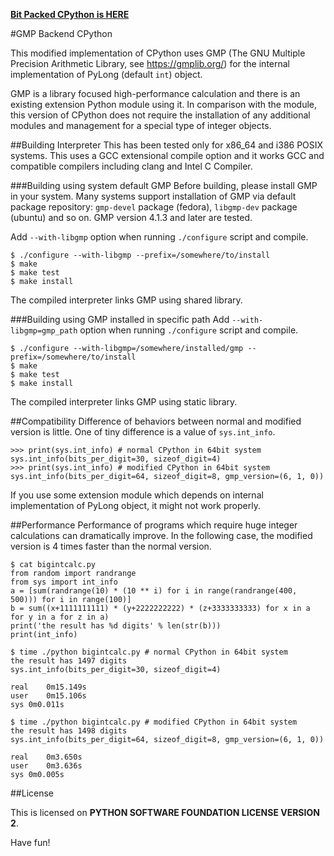 **[Bit Packed CPython is HERE](https://github.com/s-wakaba/bitpacked-cpython/tree/bitpacked-3.5.0)**

#GMP Backend CPython

This modified implementation of CPython uses GMP (The GNU Multiple Precision Arithmetic Library, see https://gmplib.org/) for the internal implementation of PyLong (default `int`) object.

GMP is a library focused high-performance calculation and there is an existing extension Python module using it.
In comparison with the module, this version of CPython does not require the installation of any additional modules and management for a special type of integer objects.

##Building Interpreter
This has been tested only for x86_64 and i386 POSIX systems.
This uses a GCC extensional compile option and it works GCC and compatible compilers including clang and Intel C Compiler.

###Building using system default GMP
Before building, please install GMP in your system.
Many systems support installation of GMP via default package repository: `gmp-devel` package (fedora), `libgmp-dev` package (ubuntu) and so on.
GMP version 4.1.3 and later are tested.

Add `--with-libgmp` option when running `./configure` script and compile.
```
$ ./configure --with-libgmp --prefix=/somewhere/to/install
$ make
$ make test
$ make install
```
The compiled interpreter links GMP using shared library.

###Building using GMP installed in specific path
Add `--with-libgmp=gmp_path` option when running `./configure` script and compile.
```
$ ./configure --with-libgmp=/somewhere/installed/gmp --prefix=/somewhere/to/install
$ make
$ make test
$ make install
```
The compiled interpreter links GMP using static library.

##Compatibility
Difference of behaviors between normal and modified version is little.
One of tiny difference is a value of `sys.int_info`.
```
>>> print(sys.int_info) # normal CPython in 64bit system
sys.int_info(bits_per_digit=30, sizeof_digit=4)
>>> print(sys.int_info) # modified CPython in 64bit system
sys.int_info(bits_per_digit=64, sizeof_digit=8, gmp_version=(6, 1, 0))
```
If you use some extension module which depends on internal implementation of PyLong object, it might not work properly.

##Performance
Performance of programs which require huge integer calculations can dramatically improve.
In the following case, the modified version is 4 times faster than the normal version.
```
$ cat bigintcalc.py 
from random import randrange
from sys import int_info
a = [sum(randrange(10) * (10 ** i) for i in range(randrange(400, 500))) for i in range(100)]
b = sum((x+1111111111) * (y+2222222222) * (z+3333333333) for x in a for y in a for z in a)
print('the result has %d digits' % len(str(b)))
print(int_info)

$ time ./python bigintcalc.py # normal CPython in 64bit system
the result has 1497 digits
sys.int_info(bits_per_digit=30, sizeof_digit=4)

real	0m15.149s
user	0m15.106s
sys	0m0.011s

$ time ./python bigintcalc.py # modified CPython in 64bit system
the result has 1498 digits
sys.int_info(bits_per_digit=64, sizeof_digit=8, gmp_version=(6, 1, 0))

real	0m3.650s
user	0m3.636s
sys	0m0.005s
```


##License

This is licensed on **PYTHON SOFTWARE FOUNDATION LICENSE VERSION 2**.

Have fun!
